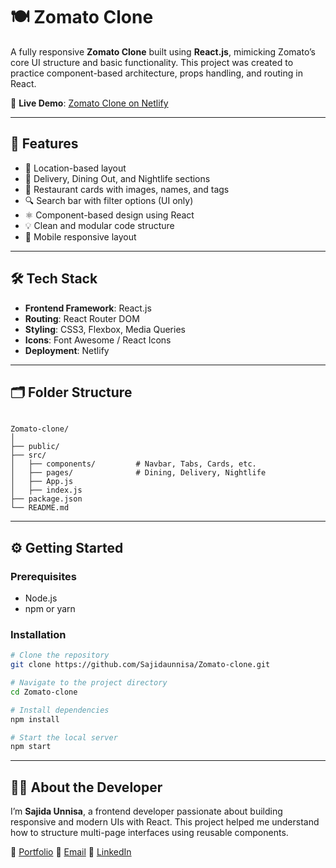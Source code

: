 # 🍽️ Zomato Clone

A fully responsive **Zomato Clone** built using **React.js**, mimicking Zomato’s core UI structure and basic functionality. This project was created to practice component-based architecture, props handling, and routing in React.

🚀 **Live Demo**: [Zomato Clone on Netlify](https://zomato-clone-sajida.netlify.app)

---

## 📌 Features

- 📍 Location-based layout
- 🛵 Delivery, Dining Out, and Nightlife sections
- 📸 Restaurant cards with images, names, and tags
- 🔍 Search bar with filter options (UI only)
- ⚛️ Component-based design using React
- 💡 Clean and modular code structure
- 📱 Mobile responsive layout

---

## 🛠️ Tech Stack

- **Frontend Framework**: React.js
- **Routing**: React Router DOM
- **Styling**: CSS3, Flexbox, Media Queries
- **Icons**: Font Awesome / React Icons
- **Deployment**: Netlify

---

## 🗂️ Folder Structure

```

Zomato-clone/
│
├── public/
├── src/
│   ├── components/         # Navbar, Tabs, Cards, etc.
│   ├── pages/              # Dining, Delivery, Nightlife
│   ├── App.js
│   ├── index.js
├── package.json
└── README.md

````

---

## ⚙️ Getting Started

### Prerequisites

- Node.js
- npm or yarn

### Installation

```bash
# Clone the repository
git clone https://github.com/Sajidaunnisa/Zomato-clone.git

# Navigate to the project directory
cd Zomato-clone

# Install dependencies
npm install

# Start the local server
npm start
````

---

## 👩‍💻 About the Developer

I’m **Sajida Unnisa**, a frontend developer passionate about building responsive and modern UIs with React. This project helped me understand how to structure multi-page interfaces using reusable components.

🔗 [Portfolio](https://sajida-portfolio.netlify.app)
📧 [Email](mailto:sajidaunnisa326@gmail.com)
💼 [LinkedIn](https://linkedin.com/in/sajidaunnisa)

